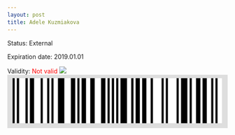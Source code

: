 ```yaml
---
layout: post
title: Adele Kuzmiakova
---
```


Status: External

Expiration date: 2019.01.01

Validity: <font color="red"> Not valid</font> 
![](/members/img/Adele_Kuzmiakova.png)
![](/members/img/bar.png)
